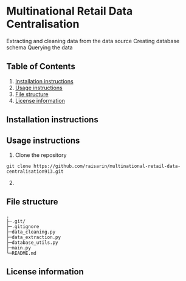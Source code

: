 # Multinational Retail Data Centralisation 
Extracting and cleaning data from the data source 
Creating database schema 
Querying the data 

## Table of Contents 
1. [Installation instructions](#installation-instructions)
2. [Usage instructions](#usage-instructions)
3. [File structure](#file-structure)
4. [License information](#license-information)


## Installation instructions 

## Usage instructions
1. Clone the repository
```
git clone https://github.com/raisarin/multinational-retail-data-centralisation913.git
```
2. 
## File structure
    .
    ├─.git/
    ├─.gitignore
    ├─data_cleaning.py
    ├─data_extraction.py
    ├─database_utils.py
    ├─main.py
    └─README.md

## License information
